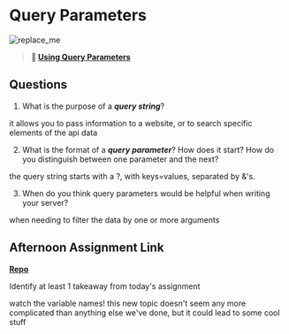 # Query Parameters

![replace_me](https://codeworks.blob.core.windows.net/public/assets/img/illustrations/placeholder.svg)

> **📖 [Using Query Parameters](https://codeworksacademy.com/fs-student-guide/resources/wk5/01-Query-Parameters)**

## Questions

1. What is the purpose of a ***query string***?

it allows you to pass information to a website, or to search specific elements of the api data

2. What is the format of a ***query parameter***? How does it start? How do you distinguish between one parameter and the next?

the query string starts with a ?, with keys=values, separated by &'s.

3. When do you think query parameters would be helpful when writing your server?

when needing to filter the data by one or more arguments

## Afternoon Assignment Link

**[Repo](https://github.com/LemonadeGT1/burgerShack)**

Identify at least 1 takeaway from today's assignment

watch the variable names! this new topic doesn't seem any more complicated than anything else we've done, but it could lead to some cool stuff